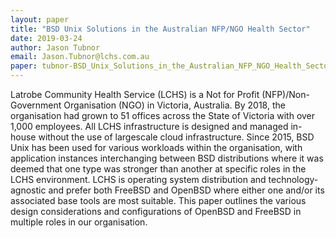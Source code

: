 ```yaml
---
layout: paper
title: "BSD Unix Solutions in the Australian NFP/NGO Health Sector"
date: 2019-03-24
author: Jason Tubnor
email: Jason.Tubnor@lchs.com.au
paper: tubnor-BSD_Unix_Solutions_in_the_Australian_NFP_NGO_Health_Sector.pdf
---
```

Latrobe Community Health Service (LCHS) is a Not for Profit (NFP)/Non-Government Organisation (NGO) in Victoria, Australia. By 2018, the organisation had grown to 51 offices across the State of Victoria with over 1,000 employees. All LCHS infrastructure is designed and managed in-house without the use of largescale cloud infrastructure. Since 2015, BSD Unix has been used for various workloads within the organisation, with application instances interchanging between BSD distributions where it was deemed that one type was stronger than another at specific roles in the LCHS environment. LCHS is operating system distribution and technology-agnostic and prefer both FreeBSD and OpenBSD where either one and/or its associated base tools are most suitable. This paper outlines the various design considerations and configurations of OpenBSD and FreeBSD in multiple roles in our organisation.
